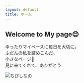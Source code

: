 ```yaml
---
layout: default
title: ホーム
---
```


<!-- ここにHTMLを直接書いてもOK。もとの index.html の中身をここに入れる -->
<div id="home" class="page">
    <h2>Welcome to My page😊</h2>
    <p>ゆったりマイペースに毎日を大切に。<br>
    ふだんの私を詰めこんだ、<br>
    小さなページ🌼<br>
    見に来てくれて、ありがとう</p>
    <img src="{{ '/assets/images/Picsart_25-03.jpg' | relative_url }}" alt="ちびしなの" />
</div>
